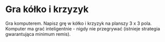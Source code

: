 # Gra kółko i krzyzyk

Gra komputerem. Napisz grę w kółko i krzyzyk na planszy 3 x 3 pola. 
Komputer ma grać inteligentnie - nigdy nie przegrywać 
(istnieje strategia gwarantująca minimum remis).



